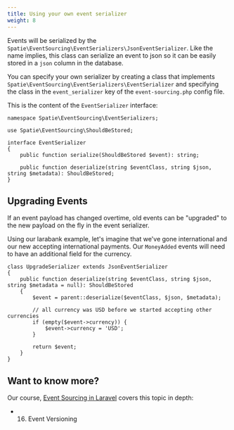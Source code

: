 ```yaml
---
title: Using your own event serializer
weight: 8
---
```


Events will be serialized by the `Spatie\EventSourcing\EventSerializers\JsonEventSerializer`. Like the name implies, this class can serialize an event to json so it can be easily stored in a `json` column in the database.

You can specify your own serializer by creating a class that implements `Spatie\EventSourcing\EventSerializers\EventSerializer` and specifying the class in the `event_serializer` key of the `event-sourcing.php` config file.

This is the content of the `EventSerializer` interface:

```
namespace Spatie\EventSourcing\EventSerializers;

use Spatie\EventSourcing\ShouldBeStored;

interface EventSerializer
{
    public function serialize(ShouldBeStored $event): string;

    public function deserialize(string $eventClass, string $json, string $metadata): ShouldBeStored;
}
```

## Upgrading Events

If an event payload has changed overtime, old events can be "upgraded" to the new payload on the fly
in the event serializer. 

Using our larabank example, let's imagine that we've gone international and our new accepting 
international payments. Our `MoneyAdded` events will need to have an additional field for
the currency.

```
class UpgradeSerializer extends JsonEventSerializer
{
    public function deserialize(string $eventClass, string $json, string $metadata = null): ShouldBeStored
    {
        $event = parent::deserialize($eventClass, $json, $metadata);

        // all currency was USD before we started accepting other currencies
        if (empty($event->currency)) {
            $event->currency = 'USD';
        }

        return $event;
    }
}
```

## Want to know more?

Our course, [Event Sourcing in Laravel](https://event-sourcing-laravel.com/) covers this topic in depth:

- 16. Event Versioning
